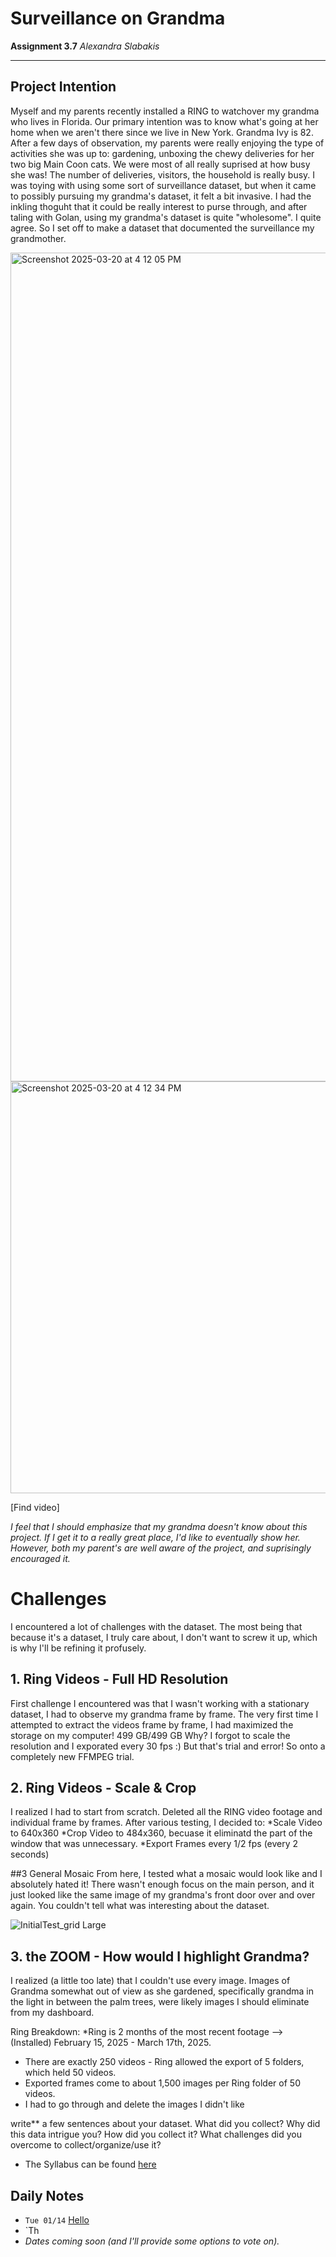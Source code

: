 # Surveillance on Grandma

**Assignment 3.7** 
*Alexandra Slabakis*

---

## Project Intention
Myself and my parents recently installed a RING to watchover my grandma who lives in Florida. 
Our primary intention was to know what's going at her home when we aren't there since we live in New York. 
Grandma Ivy is 82.
After a few days of observation, my parents were really enjoying the type of activities she was up to: gardening, unboxing the chewy deliveries for her two big Main Coon cats.
We were most of all really suprised at how busy she was! The number of deliveries, visitors, the household is really busy.
I was toying with using some sort of surveillance dataset, but when it came to possibly pursuing my grandma's dataset, it felt a bit invasive.
I had the inkling thoguht that it could be really interest to purse through, and after taling with Golan, using my grandma's dataset is quite "wholesome".
I quite agree. So I set off to make a dataset that documented the surveillance my grandmother.

<img width="1326" alt="Screenshot 2025-03-20 at 4 12 05 PM" src="https://github.com/user-attachments/assets/a6a1c144-4d33-4a01-b375-b985d39ad7bb" />
<img width="659" alt="Screenshot 2025-03-20 at 4 12 34 PM" src="https://github.com/user-attachments/assets/b273dc72-584c-48b6-a4eb-30df756f2d48" />

[Find video]

*I feel that I should emphasize that my grandma doesn't know about this project. If I get it to a really great place, I'd like to eventually show her.*
*However, both my parent's are well aware of the project, and suprisingly encouraged it.*


# Challenges
I encountered a lot of challenges with the dataset. The most being that because it's a dataset, I truly care about, I don't want to screw it up, which is why I'll be refining it profusely.



## 1. Ring Videos - Full HD Resolution

First challenge I encountered was that I wasn't working with a stationary dataset, I had to observe my grandma frame by frame.
The very first time I attempted to extract the videos frame by frame, I had maximized the storage on my computer! 499 GB/499 GB
Why? I forgot to scale the resolution and I exporated every 30 fps :)
But that's trial and error! So onto a completely new FFMPEG trial.



## 2. Ring Videos - Scale & Crop
I realized I had to start from scratch. Deleted all the RING video footage and individual frame by frames.
After various testing, I decided to:
*Scale Video to 640x360
*Crop Video to 484x360, becuase it eliminatd the part of the window that was unnecessary.
*Export Frames every 1/2 fps (every 2 seconds)


##3 General Mosaic
From here, I tested what a mosaic would look like and I absolutely hated it!
There wasn't enough focus on the main person, and it just looked like the same image of my grandma's front door over and over again.
You couldn't tell what was interesting about the dataset.

![InitialTest_grid Large](https://github.com/user-attachments/assets/34308206-67d8-4a56-af24-90225a7d1d6f)





## 3. the ZOOM - How would I highlight Grandma?

I realized (a little too late) that I couldn't use every image.
Images of Grandma somewhat out of view as she gardened, specifically grandma in the light in between the palm trees, were likely images I should eliminate from my dashboard.

Ring Breakdown:
*Ring is 2 months of the most recent footage --> (Installed) February 15, 2025 - March 17th, 2025.
* There are exactly 250 videos - Ring allowed the export of 5 folders, which held 50 videos.
* Exported frames come to about 1,500 images per Ring folder of 50 videos.
* I had to go through and delete the images I didn't like








write** a few sentences about your dataset. What did you collect? Why did this data intrigue you? How did you collect it? What challenges did you overcome to collect/organize/use it? 

* The Syllabus can be found [here](https://github.com/golanlevin/gen-ai/blob/main/syllabus/readme.md)

## Daily Notes

* `Tue 01/14` [Hello](daily_notes/0114.md)
* `Th
* *Dates coming soon (and I'll provide some options to vote on).*
